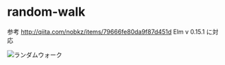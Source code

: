 # random-walk
参考 http://qiita.com/nobkz/items/79666fe80da9f87d451d
Elm v 0.15.1 に対応

![ランダムウォーク](https://raw.github.com/wiki/shutoo/random-walk/walk.gif)

